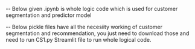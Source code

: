 -- Below given .ipynb is whole logic code which is used for customer segmentation and predictor model

-- Below pickle files have all the necesiity working of customer segmentation and recommendation, you just need to download those and need to run CS1.py Streamlit file to run whole logical code.
